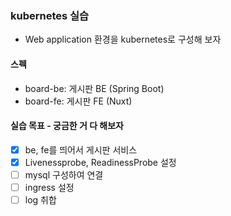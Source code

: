 ### kubernetes 실습
- Web application 환경을 kubernetes로 구성해 보자

#### 스펙
- board-be: 게시판 BE (Spring Boot)
- board-fe: 게시판 FE (Nuxt)

#### 실습 목표 - 궁금한 거 다 해보자
- [X] be, fe를 띄어서 게시판 서비스
- [X] Livenessprobe, ReadinessProbe 설정
- [ ] mysql 구성하여 연결
- [ ] ingress 설정
- [ ] log 취합